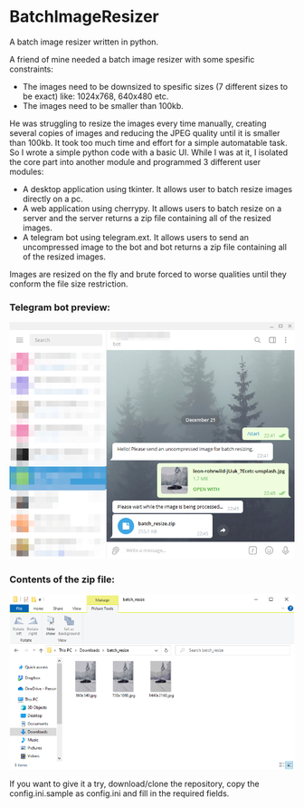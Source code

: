 # BatchImageResizer
A batch image resizer written in python.

A friend of mine needed a batch image resizer with some spesific constraints:
- The images need to be downsized to spesific sizes (7 different sizes to be exact) like: 1024x768, 640x480 etc.
- The images need to be smaller than 100kb.

He was struggling to resize the images every time manually, creating several copies of images and reducing the JPEG quality until it is smaller than 100kb. It took too much time and effort for a simple automatable task. So I wrote a simple python code with a basic UI. While I was at it, I isolated the core part into another module and programmed 3 different user modules:
- A desktop application using tkinter. It allows user to batch resize images directly on a pc.
- A web application using cherrypy. It allows users to batch resize on a server and the server returns a zip file containing all of the resized images.
- A telegram bot using telegram.ext. It allows users to send an uncompressed image to the bot and bot returns a zip file containing all of the resized images.

Images are resized on the fly and brute forced to worse qualities until they conform the file size restriction.

### Telegram bot preview:

<p align="center">
  <img width="764" src="https://github.com/basarozogut/BatchImageResizer/blob/main/preview/preview_telegram.png">
</p>

### Contents of the zip file:

<p align="center">
  <img width="849" src="https://github.com/basarozogut/BatchImageResizer/blob/main/preview/preview_download.png">
</p>

If you want to give it a try, download/clone the repository, copy the config.ini.sample as config.ini and fill in the required fields.
